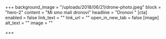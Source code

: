 +++
background_image = "/uploads/2018/06/21/drone-photo.jpeg"
block = "hero-2"
content = "Mi smo mali dronovi"
headline = "Dronovi "
[cta]
enabled = false
link_text = ""
link_url = ""
open_in_new_tab = false
[image]
alt_text = ""
image = ""

+++
